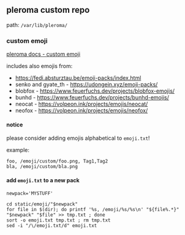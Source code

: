 ## pleroma custom repo

path: `/var/lib/pleroma/`

### custom emoji
[pleroma docs - custom emoji](https://docs-develop.pleroma.social/backend/configuration/custom_emoji/#custom-emoji)

includes also emojis from:
- https://fedi.absturztau.be/emoji-packs/index.html
- senko and gyate_th - https://udongein.xyz/emoji-packs/
- blobfox - https://www.feuerfuchs.dev/projects/blobfox-emojis/
- bunhd - https://www.feuerfuchs.dev/projects/bunhd-emojis/
- neocat - https://volpeon.ink/projects/emojis/neocat/
- neofox - https://volpeon.ink/projects/emojis/neofox/

#### notice

please consider adding emojis alphabetical to `emoji.txt`!

example:
```
foo, /emoji/custom/foo.png, Tag1,Tag2
bla, /emoji/custom/bla.png
```

#### add `emoji.txt` to a new pack
```
newpack='MYSTUFF'

cd static/emoji/"$newpack"
for file in $(dir); do printf '%s, /emoji/%s/%s\n' "${file%.*}" "$newpack" "$file" >> tmp.txt ; done
sort -o emoji.txt tmp.txt ; rm tmp.txt
sed -i "/\/emoji.txt/d" emoji.txt
```
